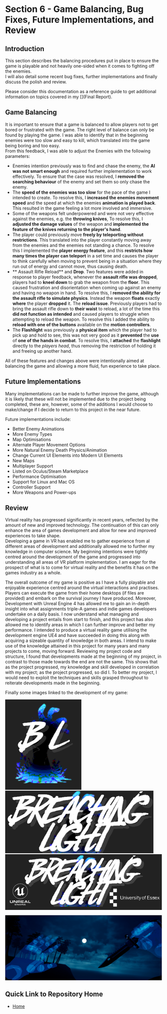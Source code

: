 # **Section 6 - Game Balancing, Bug Fixes, Future Implementations, and Review**
## **Introduction**
This section describes the balancing procedures put in place to ensure the game is playable and not heavily one-sided when it comes to fighting off the enemies.  
I will also detail some recent bug fixes, further implementations and finally discuss the polish and review.

Please consider this documentation as a reference guide to get additional information on topics covered in my [](Final Report).  
  
## **Game Balancing**  
It is important to ensure that a game is balanced to allow players not to get bored or frustrated with the game. The right level of balance can only be found
by playing the game. I was able to identify that in the beginning enemies were too slow and easy to kill, which translated into the game being boring and too easy.  
From this feedback, I was able to adjust the Enemies with the following parameters:  

*  Enemies intention previously was to find and chase the enemy, the **AI was not smart enough** and required
further implementation to work effectively. To ensure that the case was resolved, I **removed the searching behaviour** of the enemy and set them so only chase the enemy.
*  The **speed of the enemies was too slow** for the pace of the game I intended to create. To resolve this, I **increased the enemies movement speed** and the speed at which the enemies 
**animation is played back**. This resulted in the game feeling a lot more involved and immersive.
*  Some of the weapons felt underpowered and were not very effective against the enemies, e.g. the **throwing knives**, To
resolve this, I **adjusted the damage values** of the weapon and **implemented the feature of the knives returning to the player's hand**.
*  The player could previously move **freely by teleporting without restrictions**. This translated into the player constantly moving away from the enemies and the enemies
not standing a chance. To resolve this I implemented the **player energy feature**, and this **restricts how many times the player can teleport** in a set time 
and causes the player to think carefully when moving to prevent being in a situation where they run out of energy and cannot move, thus causing death.
* ** Assault Rifle Reload** and **Drop**. Two features were added in response to player feedback, whenever the **assault rifle was dropped**, players had to **kneel down** to grab the weapon from
the **floor**. This caused frustration and disorientation when coming up against an enemy and having no weapon in hand. To resolve this, I **removed the ability for the assault
rifle to simulate physics**. Instead the weapon **floats** exactly **where** the player **dropped** it. The **reload issue**. Previously players had to bring the assault rifle down to
**their waist** to reload, a lot of the time this **did not function as intended** and caused players to struggle when attempting to reload the weapon. To resolve this
I added the ability to **reload with one of the buttons** available on the **motion controllers**.
*  The **Flashlight** was previously a **physical item** which the player had to pick up and hold to see, this was not very good as it **prevented** the **use** of **one of the hands in combat**.
To resolve this, I **attached** the **flashlight** directly to the *players head*, thus removing the restriction of holding it and freeing up another hand.

All of these features and changes above were intentionally aimed at balancing the game and allowing a more fluid, fun experience to take place.  
  

## **Future Implementations**  
Many implementations can be made to further improve the game, although it is likely that these will not be implemented due to the project being completed, these are, however, 
some of the additions I would choose to make/change if I decide to return to this project in the near future.

Future implementations include:  
*  Better Enemy Animations
*  More Enemy Types
*  Map Optimisations
*  Alternate Player Movement Options
*  More Natural Enemy Death Physics/Animation
*  Change Current UI Elements into Modern UI Elements
*  New Maps
*  Multiplayer Support
*  Listed on Oculus/Steam Marketplace
*  Performance Optimisation
*  Support for Linux and Mac OS
*  Controller Support
*  More Weapons and Power-ups

 
## **Review**  
Virtual reality has progressed significantly in recent years, reflected by the amount of new and improved technology. 
The continuation of this can only enhance the area of games development and allow for new and improved experiences to take shape.  
Developing a game in VR has enabled me to gather experience from al different areas of development and additionally allowed me to further my knowledge in computer science. 
My beginning intentions were tightly centred around the development of the game and progressed into understanding all areas of VR platform implementation. 
I am eager for the prospect of what is to come for virtual reality and the benefits it has on the games industry as a whole.

The overall outcome of my game is positive as I have a fully playable and enjoyable experience centred around the virtual interactions and practises. 
Players can execute the game from their home desktops (if files are provided) and embark on the survival journey I have produced. 
Moreover, Development with Unreal Engine 4 has allowed me to gain an in-depth insight into what assignments triple-A games and indie games developers undertake on a daily basis. 
I now understand what managing and developing a project entails from start to finish, and this project has also allowed me to identify areas in which I can further improve and better my performance. 
I intended to produce a virtual reality game utilising the development engine UE4 and have succeeded in doing this along with acquiring a sizeable quantity of knowledge in both areas. 
I intend to make use of the knowledge attained in this project for many years and many projects to come, moving forward.
Reviewing my project code and structure, I found that developments made at the beginning of my project, in contrast to those made towards the end are not the same. 
This shows that as the project progressed, my knowledge and skill developed in correlation with my project; as the project progressed, so did I. 
To better my project, I would need to exploit the techniques and skills grasped throughout to reiterate developments made in the beginning.


Finally some images linked to the development of my game:  
  
  
![Breaching Light EXE Icon](/screenshots/Git-S6-Icon.png)
![Breaching Light Editor Splash](/screenshots/Git-S6-Icon2.png)
![Breaching Light Editor Splash 2](/screenshots/Git-S6-Icon3.png)  
  
![Breaching Light Forest Image](/screenshots/Git-S6-Icon4.png)

## Quick Link to Repository Home
  
*  [Home](ce301_robson_n)


